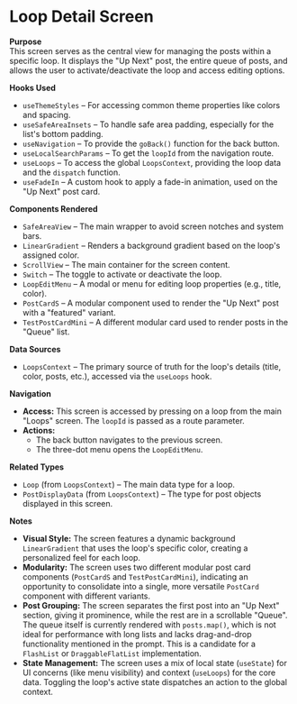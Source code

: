 # Loop Detail Screen

**Purpose**  
This screen serves as the central view for managing the posts within a specific loop. It displays the "Up Next" post, the entire queue of posts, and allows the user to activate/deactivate the loop and access editing options.

**Hooks Used**  
- `useThemeStyles` – For accessing common theme properties like colors and spacing.
- `useSafeAreaInsets` – To handle safe area padding, especially for the list's bottom padding.
- `useNavigation` – To provide the `goBack()` function for the back button.
- `useLocalSearchParams` – To get the `loopId` from the navigation route.
- `useLoops` – To access the global `LoopsContext`, providing the loop data and the `dispatch` function.
- `useFadeIn` – A custom hook to apply a fade-in animation, used on the "Up Next" post card.

**Components Rendered**  
- `SafeAreaView` – The main wrapper to avoid screen notches and system bars.
- `LinearGradient` – Renders a background gradient based on the loop's assigned color.
- `ScrollView` – The main container for the screen content.
- `Switch` – The toggle to activate or deactivate the loop.
- `LoopEditMenu` – A modal or menu for editing loop properties (e.g., title, color).
- `PostCardS` – A modular component used to render the "Up Next" post with a "featured" variant.
- `TestPostCardMini` – A different modular card used to render posts in the "Queue" list.

**Data Sources**  
- `LoopsContext` – The primary source of truth for the loop's details (title, color, posts, etc.), accessed via the `useLoops` hook.

**Navigation**  
- **Access:** This screen is accessed by pressing on a loop from the main "Loops" screen. The `loopId` is passed as a route parameter.
- **Actions:**
  - The back button navigates to the previous screen.
  - The three-dot menu opens the `LoopEditMenu`.

**Related Types**  
- `Loop` (from `LoopsContext`) – The main data type for a loop.
- `PostDisplayData` (from `LoopsContext`) – The type for post objects displayed in this screen.

**Notes**  
- **Visual Style:** The screen features a dynamic background `LinearGradient` that uses the loop's specific color, creating a personalized feel for each loop.
- **Modularity:** The screen uses two different modular post card components (`PostCardS` and `TestPostCardMini`), indicating an opportunity to consolidate into a single, more versatile `PostCard` component with different variants.
- **Post Grouping:** The screen separates the first post into an "Up Next" section, giving it prominence, while the rest are in a scrollable "Queue". The queue itself is currently rendered with `posts.map()`, which is not ideal for performance with long lists and lacks drag-and-drop functionality mentioned in the prompt. This is a candidate for a `FlashList` or `DraggableFlatList` implementation.
- **State Management:** The screen uses a mix of local state (`useState`) for UI concerns (like menu visibility) and context (`useLoops`) for the core data. Toggling the loop's active state dispatches an action to the global context. 